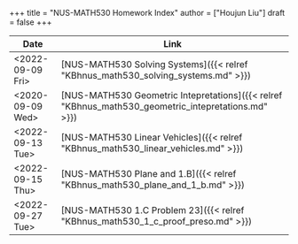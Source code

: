 +++
title = "NUS-MATH530 Homework Index"
author = ["Houjun Liu"]
draft = false
+++

| Date                                                                                         | Link                                                                                                |
|----------------------------------------------------------------------------------------------|-----------------------------------------------------------------------------------------------------|
| <span class="timestamp-wrapper"><span class="timestamp">&lt;2022-09-09 Fri&gt;</span></span> | [NUS-MATH530 Solving Systems]({{< relref "KBhnus_math530_solving_systems.md" >}})                   |
| <span class="timestamp-wrapper"><span class="timestamp">&lt;2020-09-09 Wed&gt;</span></span> | [NUS-MATH530 Geometric Intepretations]({{< relref "KBhnus_math530_geometric_intepretations.md" >}}) |
| <span class="timestamp-wrapper"><span class="timestamp">&lt;2022-09-13 Tue&gt;</span></span> | [NUS-MATH530 Linear Vehicles]({{< relref "KBhnus_math530_linear_vehicles.md" >}})                   |
| <span class="timestamp-wrapper"><span class="timestamp">&lt;2022-09-15 Thu&gt;</span></span> | [NUS-MATH530 Plane and 1.B]({{< relref "KBhnus_math530_plane_and_1_b.md" >}})                       |
| <span class="timestamp-wrapper"><span class="timestamp">&lt;2022-09-27 Tue&gt;</span></span> | [NUS-MATH530 1.C Problem 23]({{< relref "KBhnus_math530_1_c_proof_preso.md" >}})                    |